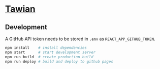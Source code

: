 # [Tawian](https://somnonetz.github.io/tawian/)


## Development

A GitHub API token needs to be stored in `.env` as `REACT_APP_GITHUB_TOKEN`.

```sh
npm install    # install dependencies
npm start      # start development server
npm run build  # create production build
npm run deploy # build and deploy to github pages
```
